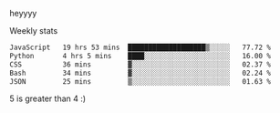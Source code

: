 heyyyy

Weekly stats
<!--START_SECTION:waka-->

```txt
JavaScript   19 hrs 53 mins  ███████████████████▒░░░░░   77.72 %
Python       4 hrs 5 mins    ████░░░░░░░░░░░░░░░░░░░░░   16.00 %
CSS          36 mins         ▓░░░░░░░░░░░░░░░░░░░░░░░░   02.37 %
Bash         34 mins         ▓░░░░░░░░░░░░░░░░░░░░░░░░   02.24 %
JSON         25 mins         ▒░░░░░░░░░░░░░░░░░░░░░░░░   01.63 %
```

<!--END_SECTION:waka-->
5 is greater than 4 :)
